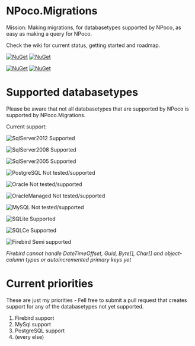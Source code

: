 # NPoco.Migrations

Mission: Making migrations, for databasetypes supported by NPoco, as easy as making a query for NPoco.

Check the wiki for current status, getting started and roadmap.

[![NuGet](https://img.shields.io/appveyor/ci/Flaeng/npoco-migrations.svg?style=for-the-badge&label=appveyor&logo=appveyor&logoColor=FFF)](https://ci.appveyor.com/project/Flaeng/npoco-migrations)
[![NuGet](https://img.shields.io/appveyor/tests/Flaeng/npoco-migrations.svg?style=for-the-badge&label=appveyor&logo=appveyor&logoColor=FFF)](https://ci.appveyor.com/project/Flaeng/npoco-migrations) 

[![NuGet](https://img.shields.io/nuget/v/NPoco.Migrations.svg?style=for-the-badge&label=nuget&logo=nuget&logoColor=FFF)](https://www.nuget.org/packages/NPoco.Migrations/)
[![NuGet](https://img.shields.io/nuget/dt/NPoco.Migrations.svg?style=for-the-badge&label=nuget&logo=nuget&logoColor=FFF)](https://www.nuget.org/packages/NPoco.Migrations/)

# Supported databasetypes

Please be aware that not all databasetypes that are supported by NPoco is supported by NPoco.Migrations.

Current support:

![SqlServer2012 Supported](https://img.shields.io/badge/SqlServer2012-Supported-green)

![SqlServer2008 Supported](https://img.shields.io/badge/SqlServer2008-Supported-green)

![SqlServer2005 Supported](https://img.shields.io/badge/SqlServer2005-Supported-green)

![PostgreSQL Not tested/supported](https://img.shields.io/badge/PostgreSQL-Not%20tested%2Fsupported-red)

![Oracle Not tested/supported](https://img.shields.io/badge/Oracle-Not%20tested%2Fsupported-red)

![OracleManaged Not tested/supported](https://img.shields.io/badge/OracleManaged-Not%20tested%2Fsupported-red)

![MySQL Not tested/supported](https://img.shields.io/badge/MySQL-Not%20tested%2Fsupported-red)

![SQLite Supported](https://img.shields.io/badge/SQLite-Supported-green)

![SQLCe Supported](https://img.shields.io/badge/SQLCe-Supported-green)

![Firebird Semi supported](https://img.shields.io/badge/Firebird-Semi%20supported-yellowgreen)

_Firebird cannot handle DateTimeOffset, Guid, Byte[], Char[] and object-column types or autoincremented primary keys yet_

# Current priorities

These are just my priorities - Fell free to submit a pull request that creates support for any of the databasetypes not yet supported. 

1) Firebird support
2) MySql support
3) PostgreSQL support
4) (every else)
